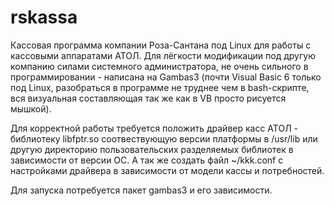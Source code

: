 # rskassa
Кассовая программа компании Роза-Сантана под Linux для работы с кассовыми аппаратами АТОЛ. Для лёгкости модификации под другую компанию силами системного администратора, не очень сильного в программировании - написана на Gambas3 (почти Visual Basic 6 только под Linux, разобраться в программе не труднее чем в bash-скрипте, вся визуальная составляющая так же как в VB просто рисуется мышкой).

Для корректной работы требуется положить драйвер касс АТОЛ - библиотеку libfptr.so соотвествующую версии платформы в /usr/lib или другую директорию пользовательских разделяемых библиотек в зависимости от версии ОС. А так же создать файл ~/kkk.conf с настройками драйвера в зависимости от модели кассы и потребностей. 

Для запуска потребуется пакет gambas3 и его зависимости.

